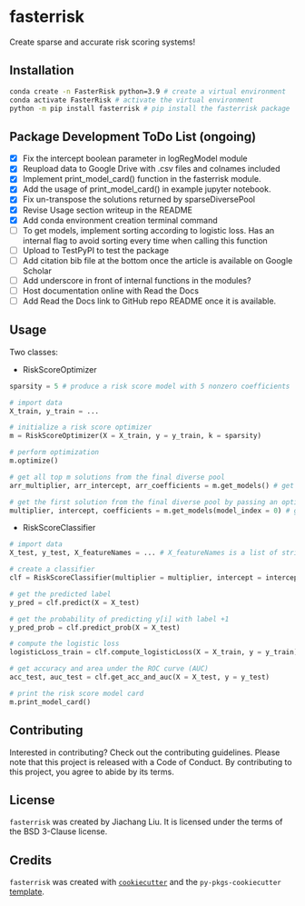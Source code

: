 # fasterrisk

Create sparse and accurate risk scoring systems!

## Installation

```bash
conda create -n FasterRisk python=3.9 # create a virtual environment
conda activate FasterRisk # activate the virtual environment
python -m pip install fasterrisk # pip install the fasterrisk package
```

## Package Development ToDo List (ongoing)
- [x] Fix the intercept boolean parameter in logRegModel module
- [x] Reupload data to Google Drive with .csv files and colnames included
- [x] Implement print_model_card() function in the fasterrisk module.
- [x] Add the usage of print_model_card() in example jupyter notebook.
- [x] Fix un-transpose the solutions returned by sparseDiversePool 
- [x] Revise Usage section writeup in the README
- [x] Add conda environment creation terminal command 
- [ ] To get models, implement sorting according to logistic loss. Has an internal flag to avoid sorting every time when calling this function
- [ ] Upload to TestPyPI to test the package
- [ ] Add citation bib file at the bottom once the article is available on Google Scholar
- [ ] Add underscore in front of internal functions in the modules?
- [ ] Host documentation online with Read the Docs
- [ ] Add Read the Docs link to GitHub repo README once it is available.

## Usage

Two classes:
- RiskScoreOptimizer
```python
sparsity = 5 # produce a risk score model with 5 nonzero coefficients 

# import data
X_train, y_train = ...

# initialize a risk score optimizer
m = RiskScoreOptimizer(X = X_train, y = y_train, k = sparsity)

# perform optimization
m.optimize()

# get all top m solutions from the final diverse pool
arr_multiplier, arr_intercept, arr_coefficients = m.get_models() # get m solutions from the diverse pool; Specifically, arr_multiplier.shape=(m, ), arr_intercept.shape=(m, ), arr_coefficients.shape=(m, p)

# get the first solution from the final diverse pool by passing an optional model_index; models are ranked in order of increasing logistic loss
multiplier, intercept, coefficients = m.get_models(model_index = 0) # get the first solutions from the diverse pool; Specifically, multiplier.shape=(1, ), intercept.shape=(1, ), coefficients.shape=(p, )

```

- RiskScoreClassifier
```python
# import data
X_test, y_test, X_featureNames = ... # X_featureNames is a list of strings, each of which is the feature name

# create a classifier
clf = RiskScoreClassifier(multiplier = multiplier, intercept = intercept, coefficients = coefficients, featureNames = featureNames)

# get the predicted label
y_pred = clf.predict(X = X_test)

# get the probability of predicting y[i] with label +1
y_pred_prob = clf.predict_prob(X = X_test)

# compute the logistic loss
logisticLoss_train = clf.compute_logisticLoss(X = X_train, y = y_train)

# get accuracy and area under the ROC curve (AUC)
acc_test, auc_test = clf.get_acc_and_auc(X = X_test, y = y_test) 

# print the risk score model card
m.print_model_card() 
```


## Contributing

Interested in contributing? Check out the contributing guidelines. Please note that this project is released with a Code of Conduct. By contributing to this project, you agree to abide by its terms.

## License

`fasterrisk` was created by Jiachang Liu. It is licensed under the terms of the BSD 3-Clause license.

## Credits

`fasterrisk` was created with [`cookiecutter`](https://cookiecutter.readthedocs.io/en/latest/) and the `py-pkgs-cookiecutter` [template](https://github.com/py-pkgs/py-pkgs-cookiecutter).
